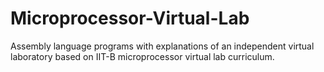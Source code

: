 # Microprocessor-Virtual-Lab
Assembly language programs with explanations of an independent virtual laboratory based on IIT-B microprocessor virtual lab curriculum.
